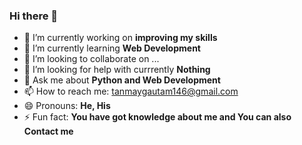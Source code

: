 ### Hi there 👋

<!--
**Tanmay-Gautam/Tanmay-Gautam** is a ✨ _special_ ✨ repository because its `README.md` (this file) appears on your GitHub profile. -->

- 🔭 I’m currently working on __improving my skills__
- 🌱 I’m currently learning __Web Development__
- 👯 I’m looking to collaborate on ...
- 🤔 I’m looking for help with currrently __Nothing__
- 💬 Ask me about __Python and Web Development__
- 📫 How to reach me: <tanmaygautam146@gmail.com>
- 😄 Pronouns: __He, His__
- ⚡ Fun fact: __You have got knowledge about me and You can also Contact me__

